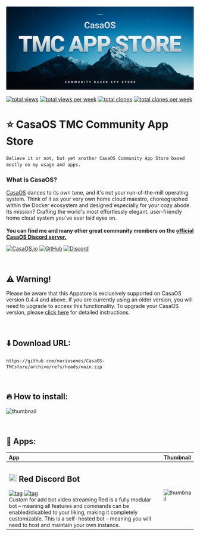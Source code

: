 ![hero](Assets/hero.jpg)

[![total views](https://raw.githubusercontent.com/mariosemes/CasaOS-TMCstore/traffic/total_views.svg)](https://github.com/mariosemes/CasaOS-TMCstore/tree/traffic#-total-traffic-data-badge)
[![total views per week](https://raw.githubusercontent.com/mariosemes/CasaOS-TMCstore/traffic/total_views_per_week.svg)](https://github.com/mariosemes/CasaOS-TMCstore/tree/traffic#-total-traffic-data-badge)
[![total clones](https://raw.githubusercontent.com/mariosemes/CasaOS-TMCstore/traffic/total_clones.svg)](https://github.com/mariosemes/CasaOS-TMCstore/tree/traffic#-total-traffic-data-badge)
[![total clones per week](https://raw.githubusercontent.com/mariosemes/CasaOS-TMCstore/traffic/total_clones_per_week.svg)](https://github.com/mariosemes/CasaOS-TMCstore/tree/traffic#-total-traffic-data-badge)

# ⭐ CasaOS TMC Community App Store
```Believe it or not, but yet another CasaOS Community App Store based mostly on my usage and apps.```

### What is CasaOS?
[CasaOS](https://www.casaos.io/) dances to its own tune, and it's not your run-of-the-mill operating system. Think of it as your very own home cloud maestro, choreographed within the Docker ecosystem and designed especially for your cozy abode. Its mission? Crafting the world's most effortlessly elegant, user-friendly home cloud system you've ever laid eyes on.
<br /><br />
**You can find me and many other great community members on the [official CasaOS Discord server.](https://discord.gg/Gx4BCEtHjx)**

[![CasaOS.io](https://img.shields.io/badge/casaos.io-3d89fc?style=for-the-badge&logo=google%20chrome&logoColor=white)](https://www.casaos.io/)
[![GitHub](https://img.shields.io/badge/github-%23121011.svg?style=for-the-badge&logo=github&logoColor=white)](https://github.com/IceWhaleTech/CasaOS)
[![Discord](https://img.shields.io/badge/Discord-%235865F2.svg?style=for-the-badge&logo=discord&logoColor=white)](https://discord.gg/Gx4BCEtHjx)

<br />

## ⚠️ Warning!

Please be aware that this Appstore is exclusively supported on CasaOS version 0.4.4 and above. If you are currently using an older version, you will need to upgrade to access this functionality. To upgrade your CasaOS version, please [click here](https://wiki.casaos.io/en/guides) for detailed instructions.

<br />

## ⬇️ Download URL:

    https://github.com/mariosemes/CasaOS-TMCstore/archive/refs/heads/main.zip

<br />

## 🔥 How to install:
![thumbnail](Assets/how-to-install.gif)

<br />

## 📱 Apps:

| App | Thumbnail |
| :-- | --- |
| <h2><img src=Apps/red-discordbot/icon.png width=21 height=21> Red Discord Bot</h2> [![tag](https://img.shields.io/badge/phasecorex/red--discordbot-full-blue?style=plastic)](https://github.com/Cog-Creators/Red-DiscordBot) [![tag](https://img.shields.io/badge/visit-project-green?style=plastic)](https://github.com/Cog-Creators/Red-DiscordBot) <br /> Custom for add bot video streaming Red is a fully modular bot – meaning all features and commands can be enabled/disabled to your liking, making it completely customizable. This is a self-hosted bot – meaning you will need to host and maintain your own instance. | ![thumbnail](Apps/red-discordbot/thumbnail.png) |
